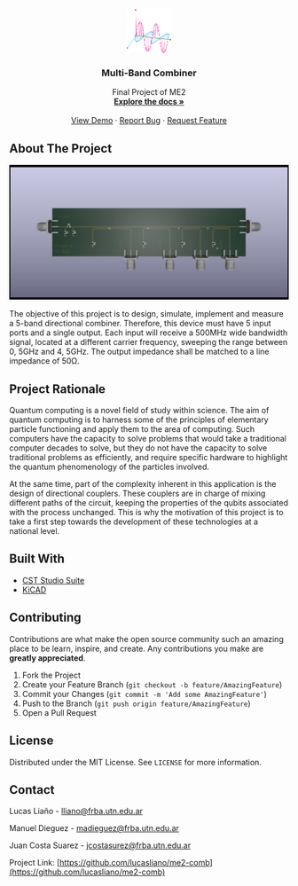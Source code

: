<!--
*** To avoid retyping too much info. Do a search and replace for the following:
*** me2-comb, Multi-Band Combiner, project_description
-->


<!-- PROJECT LOGO -->
<br />
<p align="center">
  <a href="https://github.com/lucasliano/me2-comb">
    <img src="images/logo.png" alt="Logo" width="80" height="80">
  </a>

  <h3 align="center">Multi-Band Combiner</h3>

  <p align="center">
    Final Project of ME2
    <br />
    <a href="https://github.com/lucasliano/me2-comb"><strong>Explore the docs »</strong></a>
    <br />
    <br />
    <a href="https://github.com/lucasliano/me2-comb">View Demo</a>
    ·
    <a href="https://github.com/lucasliano/me2-comb/issues">Report Bug</a>
    ·
    <a href="https://github.com/lucasliano/me2-comb/issues">Request Feature</a>
  </p>
</p>


<!-- ABOUT THE PROJECT -->
## About The Project

[![Product Name Screen Shot][pcb-3d]](https://example.com)

The objective of this project is to design, simulate, implement and measure a 5-band directional combiner. Therefore, this device must have 5 input ports and a single output. Each input will receive a 500MHz wide bandwidth signal, located at a different carrier frequency, sweeping the range between 0, 5GHz and 4, 5GHz. The output impedance shall be matched to a line impedance of 50Ω.


## Project Rationale
Quantum computing is a novel field of study within science. The aim of quantum computing is to harness some of the principles of elementary particle functioning and apply them to the area of computing. Such computers have the capacity to solve problems that would take a traditional computer decades to solve, but they do not have the capacity to solve traditional problems as efficiently, and require specific hardware to highlight the quantum phenomenology of the particles involved.

At the same time, part of the complexity inherent in this application is the design of directional couplers. These couplers are in charge of mixing different paths of the circuit, keeping the properties of the qubits associated with the process unchanged. This is why the motivation of this project is to take a first step towards the development of these technologies at a national level.


## Built With

* [CST Studio Suite](https://www.3ds.com/es/productos-y-servicios/simulia/productos/cst-studio-suite/)
* [KiCAD](https://www.kicad.org/)


<!-- CONTRIBUTING -->
## Contributing

Contributions are what make the open source community such an amazing place to be learn, inspire, and create. Any contributions you make are **greatly appreciated**.

1. Fork the Project
2. Create your Feature Branch (`git checkout -b feature/AmazingFeature`)
3. Commit your Changes (`git commit -m 'Add some AmazingFeature'`)
4. Push to the Branch (`git push origin feature/AmazingFeature`)
5. Open a Pull Request



<!-- LICENSE -->
## License

Distributed under the MIT License. See `LICENSE` for more information.



<!-- CONTACT -->
## Contact

Lucas Liaño - lliano@frba.utn.edu.ar

Manuel Dieguez - madieguez@frba.utn.edu.ar

Juan Costa Suarez - jcostasurez@frba.utn.edu.ar

Project Link: [https://github.com/lucasliano/me2-comb](https://github.com/lucasliano/me2-comb)





<!-- MARKDOWN LINKS & IMAGES -->
<!-- https://www.markdownguide.org/basic-syntax/#reference-style-links -->
[product-screenshot]: images/screenshot.png
[pcb-screenshot]: images/PCB_3d.png
[pcb-3d]: images/PCB_3d.png

